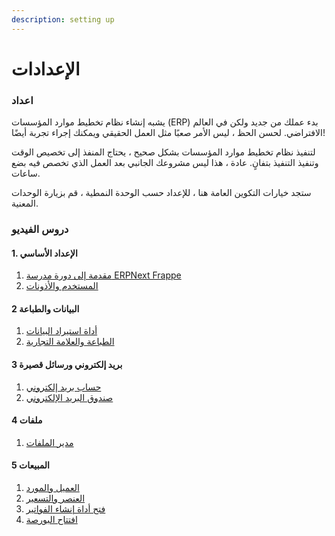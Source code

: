 ```yaml
---
description: setting up
---
```


# الإعدادات

### اعداد

يشبه إنشاء نظام تخطيط موارد المؤسسات (ERP) بدء عملك من جديد ولكن في العالم الافتراضي. لحسن الحظ ، ليس الأمر صعبًا مثل العمل الحقيقي ويمكنك إجراء تجربة أيضًا!

لتنفيذ نظام تخطيط موارد المؤسسات بشكل صحيح ، يحتاج المنفذ إلى تخصيص الوقت وتنفيذ التنفيذ بتفانٍ. عادة ، هذا ليس مشروعك الجانبي بعد العمل الذي تخصص فيه بضع ساعات.

ستجد خيارات التكوين العامة هنا ، للإعداد حسب الوحدة النمطية ، قم بزيارة الوحدات المعنية.

### دروس الفيديو

#### 1. الإعداد الأساسي

1. [مقدمة إلى دورة مدرسة ERPNext Frappe](https://frappe.school/courses/introduction-to-erpnext)
2. [المستخدم والأذونات](https://docs.erpnext.com/docs/v13/user/videos/learn/user-and-permission.html)

#### 2 البيانات والطباعة

1. [أداة استيراد البيانات](https://docs.erpnext.com/docs/v13/user/videos/learn/data-import-tool.html)
2. [الطباعة والعلامة التجارية](https://docs.erpnext.com/docs/v13/user/videos/learn/printing-and-branding.html)

#### 3 بريد إلكتروني ورسائل قصيرة

1. [حساب بريد إلكتروني](https://docs.erpnext.com/docs/v13/user/videos/learn/email-account.html)
2. [صندوق البريد الإلكتروني](https://docs.erpnext.com/docs/v13/user/videos/learn/email-inbox.html)

#### 4 ملفات

1. [مدير الملفات](https://docs.erpnext.com/docs/v13/user/videos/learn/file-manager.html)

#### 5 المبيعات

1. [العميل والمورد](https://docs.erpnext.com/docs/v13/user/videos/learn/customer-and-supplier.html)
2. [العنصر والتسعير](https://docs.erpnext.com/docs/v13/user/videos/learn/item.html)
3. [فتح أداة إنشاء الفواتير](https://docs.erpnext.com/docs/v13/user/videos/learn/opening-invoice-creation-tool.html)
4. [افتتاح البورصة](https://docs.erpnext.com/docs/v13/user/videos/learn/opening-stock.html)
